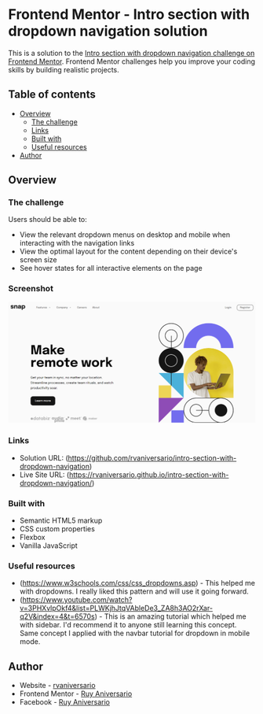 # Frontend Mentor - Intro section with dropdown navigation solution

This is a solution to the [Intro section with dropdown navigation challenge on Frontend Mentor](https://www.frontendmentor.io/challenges/intro-section-with-dropdown-navigation-ryaPetHE5). Frontend Mentor challenges help you improve your coding skills by building realistic projects.

## Table of contents

- [Overview](#overview)
  - [The challenge](#the-challenge)
  - [Links](#links)
  - [Built with](#built-with)
  - [Useful resources](#useful-resources)
- [Author](#author)

## Overview

### The challenge

Users should be able to:

- View the relevant dropdown menus on desktop and mobile when interacting with the navigation links
- View the optimal layout for the content depending on their device's screen size
- See hover states for all interactive elements on the page

### Screenshot

![](./screenshot.png)

### Links

- Solution URL: (https://github.com/rvaniversario/intro-section-with-dropdown-navigation)
- Live Site URL: (https://rvaniversario.github.io/intro-section-with-dropdown-navigation/)

### Built with

- Semantic HTML5 markup
- CSS custom properties
- Flexbox
- Vanilla JavaScript

### Useful resources

- (https://www.w3schools.com/css/css_dropdowns.asp) - This helped me with dropdowns. I really liked this pattern and will use it going forward.
- (https://www.youtube.com/watch?v=3PHXvlpOkf4&list=PLWKjhJtqVAbleDe3_ZA8h3AO2rXar-q2V&index=4&t=6570s) - This is an amazing tutorial which helped me with sidebar. I'd recommend it to anyone still learning this concept. Same concept I applied with the navbar tutorial for dropdown in mobile mode.

## Author

- Website - [rvaniversario](https://github.com/rvaniversario)
- Frontend Mentor - [Ruy Aniversario](https://www.frontendmentor.io/profile/rvaniversario)
- Facebook - [Ruy Aniversario](https://www.facebook.com/ruyviktor/)
